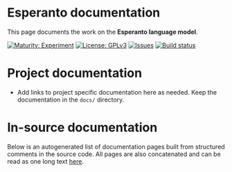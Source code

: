 # Esperanto documentation

This page documents the work on the **Esperanto language model**. 

[![Maturity: Experiment](https://img.shields.io/badge/Maturity-Experiment-black.svg)](https://giellalt.github.io/MaturityClassification.html)
[![License: GPLv3](https://img.shields.io/badge/License-GPLv3-blue.svg)](https://www.gnu.org/licenses/gpl-3.0)
[![Issues](https://img.shields.io/github/issues/giellalt/lang-epo)](https://github.com/giellalt/lang-epo/issues)
[![Build status](https://github.com/giellalt/lang-epo/workflows/Speller%20CI+CD/badge.svg)](https://github.com/giellalt/lang-epo/actions)

# Project documentation

* Add links to project specific documentation here as needed. Keep the documentation in the `docs/` directory.

# In-source documentation

Below is an autogenerated list of documentation pages built from structured comments in the source code. All pages are also concatenated and can be read as one long text [here](epo.md).
